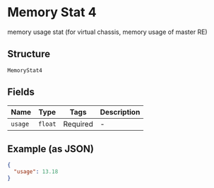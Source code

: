 
# Memory Stat 4

memory usage stat (for virtual chassis, memory usage of master RE)

## Structure

`MemoryStat4`

## Fields

| Name | Type | Tags | Description |
|  --- | --- | --- | --- |
| `usage` | `float` | Required | - |

## Example (as JSON)

```json
{
  "usage": 13.18
}
```

